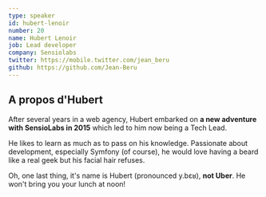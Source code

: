 ```yaml
---
type: speaker
id: hubert-lenoir
number: 20
name: Hubert Lenoir
job: Lead developer
company: Sensiolabs
twitter: https://mobile.twitter.com/jean_beru
github: https://github.com/Jean-Beru
---
```


## A propos d'Hubert

After several years in a web agency, Hubert embarked on **a new adventure with SensioLabs in 2015** which led to him now being a Tech Lead.

He likes to learn as much as to pass on his knowledge. Passionate about development, especially Symfony (of course), he would love having a beard like a real geek but his facial hair refuses.

Oh, one last thing, it's name is Hubert (pronounced y.bɛʁ), **not Uber**. He won't bring you your lunch at noon!
